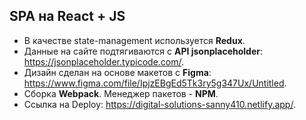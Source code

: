 SPA на React + JS
-------------------------
+ В качестве state-management используется **Redux**. 
+ Данные на сайте подтягиваются с **API jsonplaceholder**: https://jsonplaceholder.typicode.com/.
+ Дизайн сделан на основе макетов с **Figma**: https://www.figma.com/file/IpjzEBgEd5Tk3ry5g347Ux/Untitled.
+ Сборка **Webpack**. Менеджер пакетов - **NPM**. 
+ Ссылка на Deploy: https://digital-solutions-sanny410.netlify.app/.

